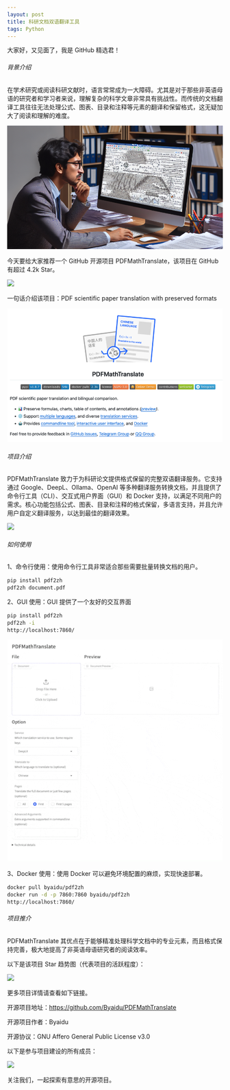 ```yaml
---
layout: post
title: 科研文档双语翻译工具
tags: Python
---
```


大家好，又见面了，我是 GitHub 精选君！

###### 背景介绍

在学术研究或阅读科研文献时，语言常常成为一大障碍。尤其是对于那些非英语母语的研究者和学习者来说，理解复杂的科学文章非常具有挑战性。而传统的文档翻译工具往往无法处理公式、图表、目录和注释等元素的翻译和保留格式，这无疑加大了阅读和理解的难度。

![](https://raw.githubusercontent.com/ZhuPeng/pic/master/mac/compress_tmp-f37a7738dff15f8a879878955095bbdf.png)

今天要给大家推荐一个 GitHub 开源项目 PDFMathTranslate，该项目在 GitHub 有超过 4.2k Star。

![](https://stats.deeptrain.net/repo/Byaidu/PDFMathTranslate/?theme=light)

一句话介绍该项目：PDF scientific paper translation with preserved formats

![](https://raw.githubusercontent.com/ZhuPeng/pic/master/images/compress_image-20241211234326570.png)


###### 项目介绍

PDFMathTranslate 致力于为科研论文提供格式保留的完整双语翻译服务。它支持通过 Google、DeepL、Ollama、OpenAI 等多种翻译服务转换文档，并且提供了命令行工具（CLI）、交互式用户界面（GUI）和 Docker 支持，以满足不同用户的需求。核心功能包括公式、图表、目录和注释的格式保留，多语言支持，并且允许用户自定义翻译服务，以达到最佳的翻译效果。

![](https://raw.githubusercontent.com/Byaidu/PDFMathTranslate/main/docs/images/preview.gif)

###### 如何使用

1、命令行使用：使用命令行工具非常适合那些需要批量转换文档的用户。

```bash
pip install pdf2zh
pdf2zh document.pdf
```
2、GUI 使用：GUI 提供了一个友好的交互界面

```bash
pip install pdf2zh
pdf2zh -i
http://localhost:7860/
```
![](https://raw.githubusercontent.com/ZhuPeng/pic/master/images/gui.gif)

3、Docker 使用：使用 Docker 可以避免环境配置的麻烦，实现快速部署。

```bash
docker pull byaidu/pdf2zh
docker run -d -p 7860:7860 byaidu/pdf2zh
http://localhost:7860/
```
###### 项目推介

PDFMathTranslate 其优点在于能够精准处理科学文档中的专业元素，而且格式保持完善，极大地提高了非英语母语研究者的阅读效率。

以下是该项目 Star 趋势图（代表项目的活跃程度）：

![](https://api.star-history.com/svg?repos=Byaidu/PDFMathTranslate&type=Timeline)

更多项目详情请查看如下链接。

开源项目地址：https://github.com/Byaidu/PDFMathTranslate 

开源项目作者：Byaidu

开源协议：GNU Affero General Public License v3.0

以下是参与项目建设的所有成员：

![](https://contrib.rocks/image?repo=Byaidu/PDFMathTranslate)

关注我们，一起探索有意思的开源项目。

